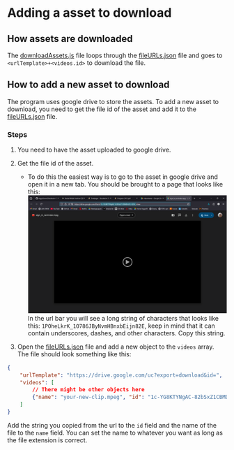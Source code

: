 # Adding a asset to download

## How assets are downloaded
The [downloadAssets.js](./downloadAssets.js) file loops through the [fileURLs.json](./fileURLs.json) file and goes to `<urlTemplate>+<videos.id>` to download the file.

## How to add a new asset to download
The program uses google drive to store the assets. To add a new asset to download, you need to get the file id of the asset and add it to the [fileURLs.json](./fileURLs.json) file.

### Steps
1. You need to have the asset uploaded to google drive.
2. Get the file id of the asset.
   - To do this the easiest way is to go to the asset in google drive and open it in a new tab. You should be brought to a page that looks like this:
![Screenshot](../screenshots/find-file-id.png)
In the url bar you will see a long string of characters that looks like this: `1POheLkrK_1O786JByNvmHBnxbEijn82E`, keep in mind that it can contain underscores, dashes, and other characters. Copy this string.

1. Open the [fileURLs.json](./fileURLs.json) file and add a new object to the `videos` array. The file should look something like this:
```json
{
    "urlTemplate": "https://drive.google.com/uc?export=download&id=",
    "videos": [
        // There might be other objects here
        {"name": "your-new-clip.mpeg", "id": "1c-YG8KTYNgAC-82bSxZ1CBMDvEG-Q5V_"}
    ]
}
```
Add the string you copied from the url to the `id` field and the name of the file to the `name` field. You can set the name to whatever you want as long as the file extension is correct.